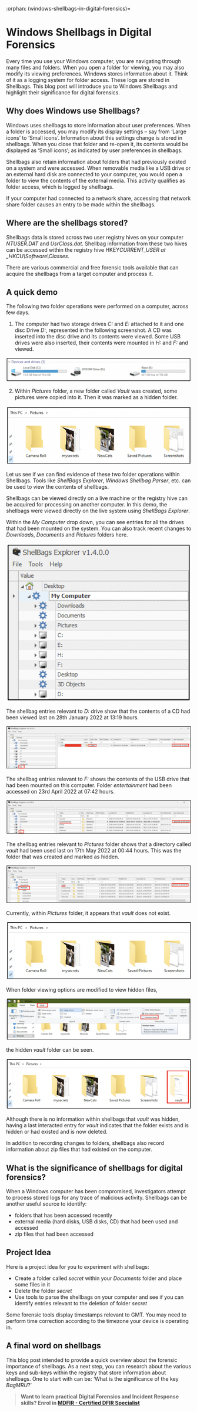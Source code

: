 :orphan:
(windows-shellbags-in-digital-forensics)=

# Windows Shellbags in Digital Forensics

Every time you use your Windows computer, you are navigating through many files and folders. When you open a folder for viewing, you may also modify its viewing preferences. Windows stores information about it. Think of it as a logging system for folder access. These logs are stored in Shellbags. This blog post will introduce you to Windows Shellbags and highlight their significance for digital forensics.

## Why does Windows use Shellbags?

Windows uses shellbags to store information about user preferences. When a folder is accessed, you may modify its display settings – say from ‘Large icons’ to ‘Small icons’. Information about this settings change is stored in shellbags. When you close that folder and re-open it, its contents would be displayed as ‘Small icons’; as indicated by user preferences in shellbags.

Shellbags also retain information about folders that had previously existed on a system and were accessed. When removable media like a USB drive or an external hard disk are connected to your computer, you would open a folder to view the contents of the external media. This activity qualifies as folder access, which is logged by shellbags.

If your computer had connected to a network share, accessing that network share folder causes an entry to be made within the shellbags.

## Where are the shellbags stored?

Shellbags data is stored across two user registry hives on your computer _NTUSER.DAT_ and _UsrClass.dat_. Shellbag information from these two hives can be accessed within the registry hive HKEY*CURRENT_USER at \_HKCU\Software\Classes*.

There are various commercial and free forensic tools available that can acquire the shellbags from a target computer and process it.

## A quick demo

The following two folder operations were performed on a computer, across few days.

1. The computer had two storage drives _C:_ and _E:_ attached to it and one disc Drive _D:_, represented in the following screenshot. A CD was inserted into the disc drive and its contents were viewed. Some USB drives were also inserted, their contents were mounted in _H:_ and _F:_ and viewed.

![windows digital forensics](images/shell-1.png)

2. Within _Pictures_ folder, a new folder called _Vault_ was created, some pictures were copied into it. Then it was marked as a hidden folder.

![windows digital forensics](images/shell-2.png)

Let us see if we can find evidence of these two folder operations within Shellbags. Tools like _ShellBags Explorer_, _Windows Shellbag Parser_, etc. can be used to view the contents of shellbags.

Shellbags can be viewed directly on a live machine or the registry hive can be acquired for processing on another computer. In this demo, the shellbags were viewed directly on the live system using _ShellBags Explorer_.

Within the _My Computer_ drop down, you can see entries for all the drives that had been mounted on the system. You can also track recent changes to _Downloads_, _Documents_ and _Pictures_ folders here.

![windows digital forensics](images/shell-3.png)

The shellbag entries relevant to _D:_ drive show that the contents of a CD had been viewed last on 28th January 2022 at 13:19 hours.

![windows digital forensics](images/shell-4.png)

The shellbag entries relevant to _F:_ shows the contents of the USB drive that had been mounted on this computer. Folder _entertainment_ had been accessed on 23rd April 2022 at 07:42 hours.

![windows digital forensics](images/shell-5.png)

The shellbag entries relevant to _Pictures_ folder shows that a directory called _vault_ had been used last on 17th May 2022 at 00:44 hours. This was the folder that was created and marked as hidden.

![windows digital forensics](images/shell-6.png)

Currently, within _Pictures_ folder, it appears that _vault_ does not exist.

![windows digital forensics](images/shell-7.png)

When folder viewing options are modified to view hidden files,

![windows digital forensics](images/shell-8.png)

the hidden _vault_ folder can be seen.

![windows digital forensics](images/shell-9.png)

Although there is no information within shellbags that _vault_ was hidden, having a last interacted entry for _vault_ indicates that the folder exists and is hidden or had existed and is now deleted.

In addition to recording changes to folders, shellbags also record information about zip files that had existed on the computer.

## What is the significance of shellbags for digital forensics?

When a Windows computer has been compromised, investigators attempt to process stored logs for any trace of malicious activity. Shellbags can be another useful source to identify:

- folders that has been accessed recently
- external media (hard disks, USB disks, CD) that had been used and accessed
- zip files that had been accessed

## Project Idea

Here is a project idea for you to experiment with shellbags:

- Create a folder called _secret_ within your _Documents_ folder and place some files in it
- Delete the folder _secret_
- Use tools to parse the shellbags on your computer and see if you can identify entries relevant to the deletion of folder _secret_

Some forensic tools display timestamps relevant to GMT. You may need to perform time correction according to the timezone your device is operating in.

## A final word on shellbags

This blog post intended to provide a quick overview about the forensic importance of shellbags. As a next step, you can research about the various keys and sub-keys within the registry that store information about shellbags. One to start with can be: ‘What is the significance of the key _BagMRU_?’

> **Want to learn practical Digital Forensics and Incident Response skills? Enrol in [MDFIR - Certified DFIR Specialist](https://www.mosse-institute.com/certifications/mdfir-certified-dfir-specialist.html)**
